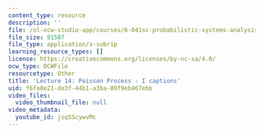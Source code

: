 ```yaml
---
content_type: resource
description: ''
file: /ol-ocw-studio-app/courses/6-041sc-probabilistic-systems-analysis-and-applied-probability-fall-2013/jsqSScywvMc_captions.webvtt
file_size: 91507
file_type: application/x-subrip
learning_resource_types: []
license: https://creativecommons.org/licenses/by-nc-sa/4.0/
ocw_type: OCWFile
resourcetype: Other
title: 'Lecture 14: Poisson Process - I captions'
uid: f6fa0e21-de3f-44b1-a3ba-09f9eb467ebb
video_files:
  video_thumbnail_file: null
video_metadata:
  youtube_id: jsqSScywvMc
---
```

